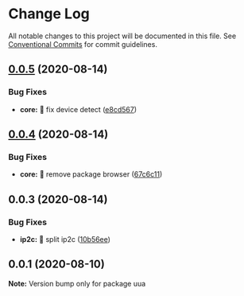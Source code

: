 # Change Log

All notable changes to this project will be documented in this file.
See [Conventional Commits](https://conventionalcommits.org) for commit guidelines.

## [0.0.5](https://github.com/willin/uua/compare/v0.0.4...v0.0.5) (2020-08-14)


### Bug Fixes

* **core:** :bug: fix device detect ([e8cd567](https://github.com/willin/uua/commit/e8cd567fd3cfb6e4c160754e4f0d794977ee3a79))





## [0.0.4](https://github.com/willin/uua/compare/v0.0.3...v0.0.4) (2020-08-14)


### Bug Fixes

* **core:** :bug: remove package browser ([67c6c11](https://github.com/willin/uua/commit/67c6c11487dc3883f59f1107084c4f85616913fb))





## 0.0.3 (2020-08-14)


### Bug Fixes

* **ip2c:** :art: split ip2c ([10b56ee](https://github.com/willin/uua/commit/10b56ee4503cb7e5e056fdd7be0b506b689f033c))





## 0.0.1 (2020-08-10)

**Note:** Version bump only for package uua
